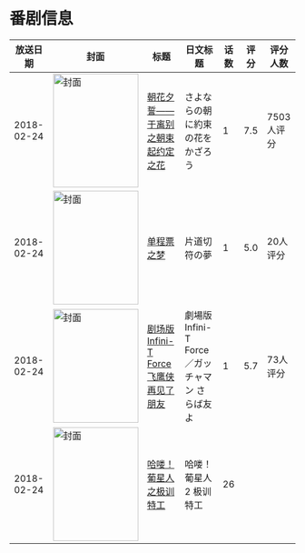 # 番剧信息

|放送日期|封面|标题|日文标题|话数|评分|评分人数|
|---|---|---|---|---|---|---|
|2018-02-24|<img src="https://lain.bgm.tv/pic/cover/c/0e/1e/218971_PC00Z.jpg" alt="封面" style="width:150px;height:200px;object-fit:cover;">|[朝花夕誓——于离别之朝束起约定之花](https://bangumi.tv/subject/218971)|さよならの朝に約束の花をかざろう|1|7.5|7503人评分|
|2018-02-24|<img src="https://lain.bgm.tv/pic/cover/c/29/56/266305_7Dh72.jpg" alt="封面" style="width:150px;height:200px;object-fit:cover;">|[单程票之梦](https://bangumi.tv/subject/266305)|片道切符の夢|1|5.0|20人评分|
|2018-02-24|<img src="https://lain.bgm.tv/pic/cover/c/0b/ac/223398_g36kk.jpg" alt="封面" style="width:150px;height:200px;object-fit:cover;">|[剧场版Infini-T Force 飞鹰侠 再见了朋友](https://bangumi.tv/subject/223398)|劇場版Infini-T Force／ガッチャマン さらば友よ|1|5.7|73人评分|
|2018-02-24|<img src="https://lain.bgm.tv/pic/cover/c/34/93/238070_D6zdE.jpg" alt="封面" style="width:150px;height:200px;object-fit:cover;">|[哈喽！葡星人之极训特工](https://bangumi.tv/subject/238070)|哈喽！葡星人2 极训特工|26|||
